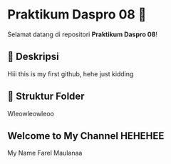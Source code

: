# Praktikum Daspro 08 🚀

Selamat datang di repositori **Praktikum Daspro 08**!  

## 📝 Deskripsi
Hiii this is my first github, hehe just kidding

## 📂 Struktur Folder
Wleowleowleoo

## Welcome to My Channel HEHEHEE
My Name Farel Maulanaa